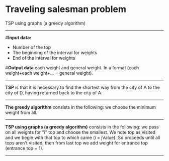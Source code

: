 # Traveling salesman problem
TSP using graphs (a greedy algorithm)

---
#**Input data:**
- Number of the top
- The beginning of the interval for weights
- End of the interval for weights

#**Output data**
each weight and general weight.
In a format (each weight+each weight+... = general weight).

---
**TSP** is that it is necessary to find the shortest way from the city of A to the city of D, having returned back to the city of A. 

---
**The greedy algorithm** consists in the following: we choose the minimum weight from all.

---

**TSP using graphs (a greedy algorithm)** consists in the following: we pass on all weights for "i" top and choose the smallest. We note top as visited and we begin with that top to which came (i = jValue). So proceeds until all tops aren't visited, then from last top we add weight for entrance top (entrance top = 1).

---
